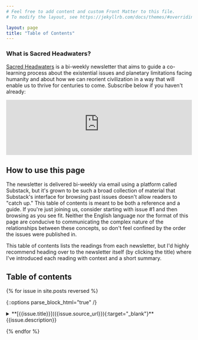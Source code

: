 ```yaml
---
# Feel free to add content and custom Front Matter to this file.
# To modify the layout, see https://jekyllrb.com/docs/themes/#overriding-theme-defaults

layout: page
title: "Table of Contents"
---
```


### What is Sacred Headwaters?

[Sacred Headwaters](https://sacredheadwaters.substack.com) is a bi-weekly newsletter that aims to guide a co-learning process about the existential issues and planetary limitations facing humanity and about how we can reorient civilization in a way that will enable us to thrive for centuries to come. Subscribe below if you haven't already:

<iframe src="https://sacredheadwaters.substack.com/embed" width="100%" height="150" frameborder="0" scrolling="no"></iframe>

## How to use this page

The newsletter is delivered bi-weekly via email using a platform called Substack, but it's grown to be such a broad collection of material that Substack's interface for browsing past issues doesn't allow readers to "catch up." This table of contents is meant to be both a reference and a guide. If you're just joining us, consider starting with issue #1 and then browsing as you see fit. Neither the English language nor the format of this page are conducive to communicating the complex nature of the relationships between these concepts, so don't feel confined by the order the issues were published in.

This table of contents lists the readings from each newsletter, but I'd highly recommend heading over to the newsletter itself (by clicking the title) where I've introduced each reading with context and a short summary.

## Table of contents

{% for issue in site.posts reversed %}

{::options parse_block_html="true" /}

<details>
  <summary markdown="span">
  **[{{issue.title}}]({{issue.source_url}}){:target="_blank"}**
  {{issue.description}}</summary>

- **Topics**: {{ issue.topics | join: ', ' }}
  {% for reading in issue.readings %}
- [{{reading.title}}]({{reading.url}}) {{reading.author}} ({{reading.time}})
  {% endfor %}
- Book recommendation: [_{{issue.book.title}}_]({{issue.book.url}}), {{issue.book.author}}
</details>

{% endfor %}
